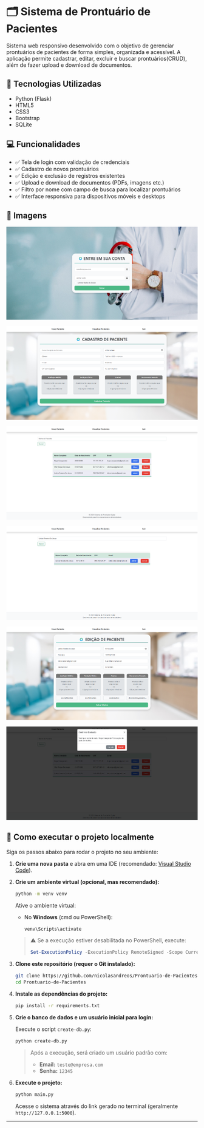 # 🗂️ Sistema de Prontuário de Pacientes

Sistema web responsivo desenvolvido com o objetivo de gerenciar prontuários de pacientes de forma simples, organizada e acessível.
A aplicação permite cadastrar, editar, excluir e buscar prontuários(CRUD), além de fazer upload e download de documentos.

## 🚀 Tecnologias Utilizadas

* Python (Flask)
* HTML5
* CSS3
* Bootstrap
* SQLite

## 💻 Funcionalidades

* ✅ Tela de login com validação de credenciais
* ✅ Cadastro de novos prontuários
* ✅ Edição e exclusão de registros existentes
* ✅ Upload e download de documentos (PDFs, imagens etc.)
* ✅ Filtro por nome com campo de busca para localizar prontuários
* ✅ Interface responsiva para dispositivos móveis e desktops

## 📸 Imagens

![Login](screenshots/login.png)

![Cadastro de Pacientes](screenshots/cadastro-paciente.png)

![Lista de Prontuários](screenshots/lista-pacientes.png)

![Campo de busca](screenshots/busca.png)

![Edição de Pacientes](screenshots/edicao.png)

![Exclusão de Pacientes](screenshots/exclusao.png)

## 🧪 Como executar o projeto localmente

Siga os passos abaixo para rodar o projeto no seu ambiente:

1. **Crie uma nova pasta** e abra em uma IDE (recomendado: [Visual Studio Code](https://code.visualstudio.com/)).

2. **Crie um ambiente virtual (opcional, mas recomendado):**

   ```bash
   python -m venv venv
   ```

   Ative o ambiente virtual:

   * No **Windows** (cmd ou PowerShell):

     ```bash
     venv\Scripts\activate
     ```

   > ⚠️ Se a execução estiver desabilitada no PowerShell, execute:
   >
   > ```powershell
   > Set-ExecutionPolicy -ExecutionPolicy RemoteSigned -Scope CurrentUser
   > ```

3. **Clone este repositório (requer o Git instalado):**

   ```bash
   git clone https://github.com/nicolasandreos/Prontuario-de-Pacientes.git
   cd Prontuario-de-Pacientes
   ```

4. **Instale as dependências do projeto:**

   ```bash
   pip install -r requirements.txt
   ```

5. **Crie o banco de dados e um usuário inicial para login:**

   Execute o script `create-db.py`:

   ```bash
   python create-db.py
   ```

   > Após a execução, será criado um usuário padrão com:
   >
   > * **Email:** `teste@empresa.com`
   > * **Senha:** `12345`

6. **Execute o projeto:**

   ```bash
   python main.py
   ```

   Acesse o sistema através do link gerado no terminal (geralmente `http://127.0.0.1:5000`).

---
